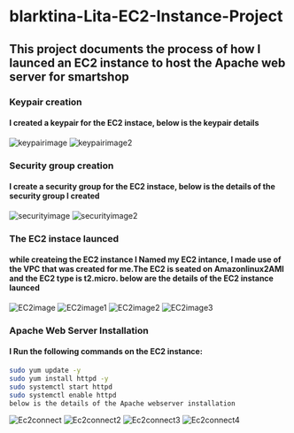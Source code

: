 # blarktina-Lita-EC2-Instance-Project
## This project documents the process of how I launced an EC2 instance to host the Apache web server for smartshop
### Keypair creation
#### I created a keypair for the EC2 instace, below is the keypair details 

![keypairimage](/keypair1.png)
![keypairimage2](/keypair.png)


### Security group creation
#### I create a security group for the EC2 instace, below is the details of the security group I created

![securityimage](/securitygroup1.png)
![securityimage2](/Securitygroup.png)

### The EC2 instace launced
#### while createing the EC2 instance I Named my EC2 intance, I made use of the VPC that was created for me.The EC2 is seated on Amazonlinux2AMI and the EC2 type is t2.micro. below are the details of the EC2 instance launced

![EC2image](/Ec2.png)
![EC2image1](/amazonlinux2.png)
![EC2image2](/instancetype.png)
![EC2image3](/Ec2launce.png)


### Apache Web Server Installation
#### I Run the following commands on the EC2 instance:

```bash
sudo yum update -y
sudo yum install httpd -y
sudo systemctl start httpd
sudo systemctl enable httpd
below is the details of the Apache webserver installation
```

![Ec2connect](/Ec2connect.png)
![Ec2connect2](/install2.png)
![Ec2connect3](/Installingapache.png)
![Ec2connect4](/Apache.png)








